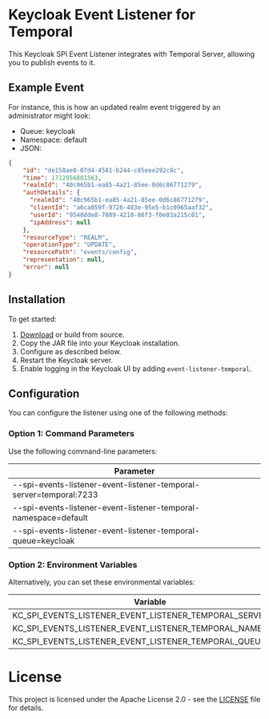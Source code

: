 # Keycloak Event Listener for Temporal

This Keycloak SPI Event Listener integrates with Temporal Server, allowing you to publish events to it.

## Example Event

For instance, this is how an updated realm event triggered by an administrator might look:

- Queue: keycloak
- Namespace: default
- JSON:

```json
{
    "id": "de158ae0-07d4-4581-b244-c85eee292c8c",
    "time": 1712956881563,
    "realmId": "40c965b1-ea85-4a21-85ee-0d6c86771279",
    "authDetails": {
      "realmId": "40c965b1-ea85-4a21-85ee-0d6c86771279",
      "clientId": "a6ca059f-9726-483e-95e5-b1c0965aaf32",
      "userId": "9548dde8-7089-4210-86f3-f0e03a215c01",
      "ipAddress": null
    },
    "resourceType": "REALM",
    "operationType": "UPDATE",
    "resourcePath": "events/config",
    "representation": null,
    "error": null
}
```

## Installation

To get started:

1. [Download](https://github.com/InfinityFlowApp/keycloak-event-listener-temporal/releases) or build from source.
2. Copy the JAR file into your Keycloak installation.
3. Configure as described below.
4. Restart the Keycloak server.
5. Enable logging in the Keycloak UI by adding `event-listener-temporal`.


## Configuration

You can configure the listener using one of the following methods:


### Option 1: Command Parameters

Use the following command-line parameters:

| Parameter                                                          |
|--------------------------------------------------------------------|
| --spi-events-listener-event-listener-temporal-server=temporal:7233 |
| --spi-events-listener-event-listener-temporal-namespace=default    |
| --spi-events-listener-event-listener-temporal-queue=keycloak       |


### Option 2: Environment Variables

Alternatively, you can set these environmental variables:

| Variable                                                | Value         |
|---------------------------------------------------------|---------------|
| KC_SPI_EVENTS_LISTENER_EVENT_LISTENER_TEMPORAL_SERVER    | temporal:7233 |
| KC_SPI_EVENTS_LISTENER_EVENT_LISTENER_TEMPORAL_NAMESPACE | default       |
| KC_SPI_EVENTS_LISTENER_EVENT_LISTENER_TEMPORAL_QUEUE     | keycloak      |

# License
This project is licensed under the Apache License 2.0 - see the [LICENSE](LICENSE) file for details.
